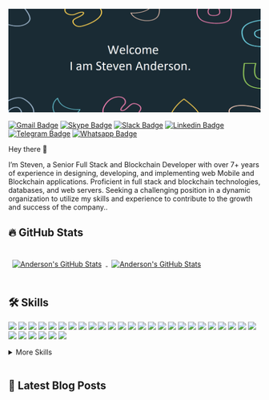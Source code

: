 [![Steven's GitHub Banner](./public/assets/ProfileHeader.png)]()

[![Gmail Badge](https://img.shields.io/badge/Gmail-D14836?style=for-the-badge&logo=gmail&logoColor=white)](mailto:stevenanderson3197@gmail.com)
[![Skype Badge](https://img.shields.io/badge/Skype-00AFF0?style=for-the-badge&logo=skype&logoColor=white)](skype:live:.cid.2f9aa9cb900fb84d?chat)
[![Slack Badge](https://img.shields.io/badge/Slack-0077B5?style=for-the-badge&logo=slack&logoColor=white)](https://)
[![Linkedin Badge](https://img.shields.io/badge/Linkedin-0077B5?style=for-the-badge&logo=linkedin&logoColor=white)](https://)
[![Telegram Badge](https://img.shields.io/badge/Telegram-0077B5?style=for-the-badge&logo=telegram&logoColor=white)](https://t.me/watto327)
[![Whatsapp Badge](https://img.shields.io/badge/Whatsapp-0077B5?style=for-the-badge&logo=whatsapp&logoColor=white)](https://wa.me/15419035668)

Hey there 👋

I’m Steven, a Senior Full Stack and Blockchain Developer with over 7+ years of experience in designing, developing, and
implementing web Mobile and Blockchain applications. Proficient in full stack and blockchain technologies,
databases, and web servers. Seeking a challenging position in a dynamic organization to utilize my skills
and experience to contribute to the growth and success of the company..

## 🔥 GitHub Stats

<br>

<a href="https://github.com/anderson3197">
  <img align="center" style="margin:0.5rem" src="https://github-readme-stats.vercel.app/api/top-langs?username=anderson3197&title_color=ffffff&text_color=c9cacc&icon_color=4AB097&bg_color=1A2B34" alt="Anderson's GitHub Stats"/>
</a>

<a href="https://github.com/anderson3197">
  <img align="center" style="margin:0.5rem" src="https://github-readme-stats.vercel.app/api?username=anderson3197&show_icons=true&line_height=27&count_private=true&title_color=ffffff&text_color=c9cacc&icon_color=4AB097&bg_color=1A2B34&hide=prs,contribs" alt="Anderson's GitHub Stats" />
</a>

<br>
<br>

## 🛠️ Skills

![](https://img.shields.io/badge/Code-NodeJS-informational?style=flat&logo=node.js&logoColor=white&color=4AB197)
![](https://img.shields.io/badge/Code-Javascript-informational?style=flat&logo=javascript&logoColor=white&color=4AB197)
![](https://img.shields.io/badge/Code-TypeScript-informational?style=flat&logo=typeScript&logoColor=white&color=4AB197)
![](https://img.shields.io/badge/Code-Express.js-informational?style=flat&logo=express.js&logoColor=white&color=4AB197)
![](https://img.shields.io/badge/Code-NestJS-informational?style=flat&logo=Nestjs&logoColor=white&color=4AB197)
![](https://img.shields.io/badge/Code-Rust-informational?style=flat&logo=rust&logoColor=white&color=4AB197)
![](https://img.shields.io/badge/Code-Kotlin-informational?style=flat&logo=kotlin&logoColor=white&color=4AB197)
![](https://img.shields.io/badge/Code-Quarkus-informational?style=flat&logo=quarkus&logoColor=white&color=4AB197)
![](https://img.shields.io/badge/Code-Go-informational?style=flat&logo=go&logoColor=white&color=4AB197)
![](https://img.shields.io/badge/Code-Gin-informational?style=flat&logo=gin-gonic&logoColor=white&color=4AB197)
![](https://img.shields.io/badge/Code-React-informational?style=flat&logo=react&logoColor=white&color=4AB197)
![](https://img.shields.io/badge/Code-Vue-informational?style=flat&logo=vue&logoColor=white&color=4AB197)
![](https://img.shields.io/badge/Code-Redux-informational?style=flat&logo=Redux&logoColor=white&color=4AB197)
![](https://img.shields.io/badge/Code-Angular-informational?style=flat&logo=angular&logoColor=white&color=4AB197)
![](https://img.shields.io/badge/Code-Postgres-informational?style=flat&logo=PostgreSQL&logoColor=white&color=4AB197)
![](https://img.shields.io/badge/Code-MongoDB-informational?style=flat&logo=MongoDB&logoColor=white&color=4AB197)
![](https://img.shields.io/badge/Code-Terraform-informational?style=flat&logo=Terraform&logoColor=white&color=4AB197)
![](https://img.shields.io/badge/Code-Kafka-informational?style=flat&logo=apache-kafka&logoColor=white&color=4AB197)
![](https://img.shields.io/badge/Code-Couchbase-informational?style=flat&logo=couchbase&logoColor=white&color=4AB197)
![](https://img.shields.io/badge/Code-Hibernate-informational?style=flat&logo=Hibernate&logoColor=white&color=4AB197)
![](https://img.shields.io/badge/Code-Sequelize-informational?style=flat&logo=Sequelize&logoColor=white&color=4AB197)
![](https://img.shields.io/badge/Code-Prisma-informational?style=flat&logo=Prisma&logoColor=white&color=4AB197)
![](https://img.shields.io/badge/Tools-Redis-informational?style=flat&logo=Redis&logoColor=white&color=4AB197)
![](https://img.shields.io/badge/Code-Memcached-informational?style=flat&logo=Memcached&logoColor=white&color=4AB197)
![](https://img.shields.io/badge/Code-Kubernetes-informational?style=flat&logo=kubernetes&logoColor=white&color=4AB197)
![](https://img.shields.io/badge/Code-Docker-informational?style=flat&logo=docker&logoColor=white&color=4AB197)
![](https://img.shields.io/badge/Code-RabbitMQ-informational?style=flat&logo=RabbitMQ&logoColor=white&color=4AB197)
![](https://img.shields.io/badge/Code-Socket.IO-informational?style=flat&logo=Socket.IO&logoColor=white&color=4AB197)
![](https://img.shields.io/badge/Code-AWS-informational?style=flat&logo=amazon&logoColor=white&color=4AB197)
![](https://img.shields.io/badge/Code-GCloud-informational?style=flat&logo=google&logoColor=white&color=4AB197)
![](https://img.shields.io/badge/Code-Heroku-informational?style=flat&logo=heroku&logoColor=white&color=4AB197)

<details>
<summary>More Skills</summary>
<br>

![](https://img.shields.io/badge/Code-Jquery-informational?style=flat&logo=Jquery&logoColor=white&color=4AB197)
![](https://img.shields.io/badge/Code-HTML-informational?style=flat&logo=html5&logoColor=white&color=4AB197)
![](https://img.shields.io/badge/Style-CSS-informational?style=flat&logo=css3&logoColor=white&color=4AB197)
![](https://img.shields.io/badge/Style-Material--UI-informational?style=flat&logo=materialui&logoColor=white&color=4AB197)

<br>

![](https://img.shields.io/badge/Test-Jasmine-informational?style=flat&logo=Jasmine&logoColor=white&color=4AB197)
![](https://img.shields.io/badge/Test-Jest-informational?style=flat&logo=jest&logoColor=white&color=4AB197)
![](https://img.shields.io/badge/Test-Mocha-informational?style=flat&logo=Mocha&logoColor=white&color=4AB197)
![](https://img.shields.io/badge/Test-Chai-informational?style=flat&logo=Chai&logoColor=white&color=4AB197)

<br>

![](https://img.shields.io/badge/Tools-Git-informational?style=flat&logo=Git&logoColor=white&color=4AB197)
![](https://img.shields.io/badge/Code-TravisCI-informational?style=flat&logo=TravisCI&logoColor=white&color=4AB197)
![](https://img.shields.io/badge/Tools-CircleCI-informational?style=flat&logo=CircleCI&logoColor=white&color=4AB197)
![](https://img.shields.io/badge/Tools-Jenkins-informational?style=flat&logo=jenkins&logoColor=white&color=4AB197)
![](https://img.shields.io/badge/Tools-NewRelic-informational?style=flat&logo=NewRelic&logoColor=white&color=4AB197)
![](https://img.shields.io/badge/Tools-NPM-informational?style=flat&logo=npm&logoColor=white&color=4AB197)
![](https://img.shields.io/badge/Tools-Postman-informational?style=flat&logo=Postman&logoColor=white&color=4AB197)
![](https://img.shields.io/badge/Tools-GitHub-informational?style=flat&logo=GitHub&logoColor=white&color=4AB197)
![](https://img.shields.io/badge/Tools-GitLab-informational?style=flat&logo=GitLab&logoColor=white&color=4AB197)
![](https://img.shields.io/badge/Tools-Bitbucket-informational?style=flat&logo=Bitbucket&logoColor=white&color=4AB197)
![](https://img.shields.io/badge/Tools-Jira-informational?style=flat&logo=Jira-Software&logoColor=white&color=4AB197)

</details>

<br>

## 📕 Latest Blog Posts

